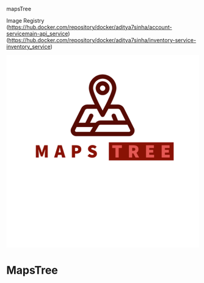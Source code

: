 mapsTree 

Image Registry
(https://hub.docker.com/repository/docker/aditya7sinha/account-servicemain-api_service)
(https://hub.docker.com/repository/docker/aditya7sinha/inventory-service-inventory_service)

![MapsTreeLogo](/profile/both2.png)


# MapsTree

<!--

**Here are some ideas to get you started:**

🙋‍♀️ A short introduction - what is your organization all about?
🌈 Contribution guidelines - how can the community get involved?
👩‍💻 Useful resources - where can the community find your docs? Is there anything else the community should know?
🍿 Fun facts - what does your team eat for breakfast?
🧙 Remember, you can do mighty things with the power of [Markdown](https://docs.github.com/github/writing-on-github/getting-started-with-writing-and-formatting-on-github/basic-writing-and-formatting-syntax)
-->
